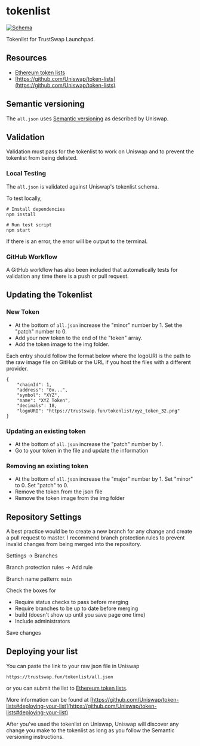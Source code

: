 # tokenlist

[![Schema](https://github.com/TrustSwap-fun/tokenlist/workflows/Schema/badge.svg)](https://github.com/TrustSwap-fun/tokenlist/actions?query=workflow%3ASchema)

Tokenlist for TrustSwap Launchpad.

## Resources

* [Ethereum token lists](https://tokenlists.org/)
* [https://github.com/Uniswap/token-lists](https://github.com/Uniswap/token-lists)

## Semantic versioning

The `all.json` uses [Semantic versioning](https://github.com/Uniswap/token-lists/blob/master/README.md#semantic-versioning) as described by Uniswap.

## Validation

Validation must pass for the tokenlist to work on Uniswap and to prevent the tokenlist from being delisted.

### Local Testing

The `all.json` is validated against Uniswap's tokenlist schema.

To test locally,

```
# Install dependencies
npm install

# Run test script
npm start
```

If there is an error, the error will be output to the terminal.

### GitHub Workflow

A GitHub workflow has also been included that automatically tests for validation any time there is a push or pull request.

## Updating the Tokenlist

### New Token

- At the bottom of `all.json` increase the "minor" number by 1. Set the "patch" number to 0.
- Add your new token to the end of the "token" array.
- Add the token image to the img folder.

Each entry should follow the format below where the logoURI is the path to the raw image file on GitHub or the URL if you host the files with a different provider.

```
{
    "chainId": 1,
    "address": "0x...",
    "symbol": "XYZ",
    "name": "XYZ Token",
    "decimals": 18,
    "logoURI": "https://trustswap.fun/tokenlist/xyz_token_32.png"
}
```

### Updating an existing token

- At the bottom of `all.json` increase the "patch" number by 1.
- Go to your token in the file and update the information

### Removing an existing token

- At the bottom of `all.json` increase the "major" number by 1. Set "minor" to 0. Set "patch" to 0.
- Remove the token from the json file
- Remove the token image from the img folder

## Repository Settings

A best practice would be to create a new branch for any change and create a pull request to master. I recommend branch protection rules to prevent invalid changes from being merged into the repository.

Settings -> Branches

Branch protection rules -> Add rule

Branch name pattern: `main`

Check the boxes for

* Require status checks to pass before merging
* Require branches to be up to date before merging
* build (doesn't show up until you save page one time)
* Include administrators

Save changes

## Deploying your list

You can paste the link to your raw json file in Uniswap

`https://trustswap.fun/tokenlist/all.json`

or
you can submit the list to [Ethereum token lists](https://tokenlists.org/).

More information can be found at [https://github.com/Uniswap/token-lists#deploying-your-list](https://github.com/Uniswap/token-lists#deploying-your-list)

After you've used the tokenlist on Uniswap, Uniswap will discover any change you make to the tokenlist as long as you follow the Semantic versioning instructions.
